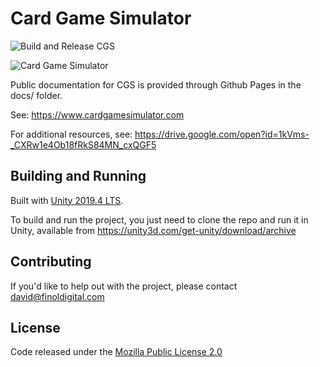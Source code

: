 # Card Game Simulator

![Build and Release CGS](https://github.com/finol-digital/Card-Game-Simulator/workflows/Build%20and%20Release%20CGS/badge.svg?branch=develop)

![Card Game Simulator](https://www.cardgamesimulator.com/assets/img/CGSLogo.png)

Public documentation for CGS is provided through Github Pages in the docs/ folder. 

See: https://www.cardgamesimulator.com

For additional resources, see: https://drive.google.com/open?id=1kVms-_CXRw1e4Ob18fRkS84MN_cxQGF5

## Building and Running

Built with [Unity 2019.4 LTS](https://unity.com/releases/2019-lts).

To build and run the project, you just need to clone the repo and run it in Unity, available from https://unity3d.com/get-unity/download/archive

## Contributing

If you'd like to help out with the project, please contact <david@finoldigital.com>

## License

Code released under the [Mozilla Public License 2.0](LICENSE)
